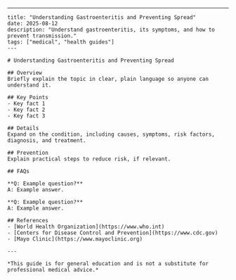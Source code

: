 ---
    title: "Understanding Gastroenteritis and Preventing Spread"
    date: 2025-08-12
    description: "Understand gastroenteritis, its symptoms, and how to prevent transmission."
    tags: ["medical", "health guides"]
    ---

    # Understanding Gastroenteritis and Preventing Spread

    ## Overview
    Briefly explain the topic in clear, plain language so anyone can understand it.

    ## Key Points
    - Key fact 1
    - Key fact 2
    - Key fact 3

    ## Details
    Expand on the condition, including causes, symptoms, risk factors, diagnosis, and treatment.

    ## Prevention
    Explain practical steps to reduce risk, if relevant.

    ## FAQs

    **Q: Example question?**  
    A: Example answer.

    **Q: Example question?**  
    A: Example answer.

    ## References
    - [World Health Organization](https://www.who.int)
    - [Centers for Disease Control and Prevention](https://www.cdc.gov)
    - [Mayo Clinic](https://www.mayoclinic.org)

    ---

    *This guide is for general education and is not a substitute for professional medical advice.*